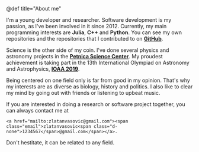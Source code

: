 @def title="About me"

I'm a young developer and researcher.
Software development is my passion, as I've been involved in it since 2012.
Currently, my main programming interests are **Julia**, **C++** and **Python**.
You can see my own repositories and the repositories that I contributed to on **[GitHub](https://github.com/zdroid)**.

Science is the other side of my coin.
I've done several physics and astronomy projects in the **[Petnica Science Center](http://petnica.rs/)**.
My proudest achievement is taking part in the 13th International Olympiad on Astronomy and Astrophysics, **[IOAA 2019](http://www.ioaa2019.hu/)**.

Being centered on one field only is far from good in my opinion.
That's why my interests are as diverse as biology, history and politics.
I also like to clear my mind by going out with friends or listening to upbeat music.

If you are interested in doing a research or software project together, you can always contact me at
~~~
<a href="mailto:zlatanvasovic@gmail.com"><span class="email">zlatanvasovic<span class="d-none">1234567</span>@gmail.com</span></a>.
~~~
Don't hestitate, it can be related to any field.
